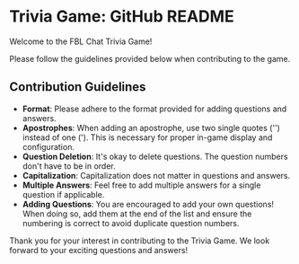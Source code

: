 # Trivia Game: GitHub README

Welcome to the FBL Chat Trivia Game! 

Please follow the guidelines provided below when contributing to the game.

## Contribution Guidelines

- **Format**: Please adhere to the format provided for adding questions and answers.
- **Apostrophes**: When adding an apostrophe, use two single quotes ('') instead of one ('). This is necessary for proper in-game display and configuration.
- **Question Deletion**: It's okay to delete questions. The question numbers don't have to be in order.
- **Capitalization**: Capitalization does not matter in questions and answers.
- **Multiple Answers**: Feel free to add multiple answers for a single question if applicable.
- **Adding Questions**: You are encouraged to add your own questions! When doing so, add them at the end of the list and ensure the numbering is correct to avoid duplicate question numbers.

Thank you for your interest in contributing to the Trivia Game. We look forward to your exciting questions and answers!

